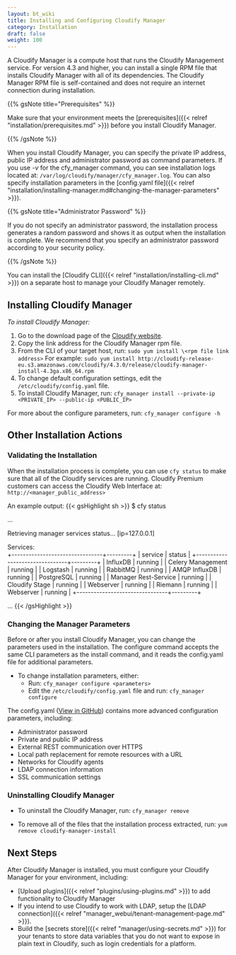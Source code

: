 ```yaml
---
layout: bt_wiki
title: Installing and Configuring Cloudify Manager
category: Installation
draft: false
weight: 100
---
```

A Cloudify Manager is a compute host that runs the Cloudify Management service. For version 4.3 and higher, you can install a single RPM file that installs Cloudify Manager with all of its dependencies. The Cloudify Manager RPM file is self-contained and does not require an internet connection during installation.

{{% gsNote title="Prerequisites" %}}

Make sure that your environment meets the [prerequisites]({{< relref "installation/prerequisites.md" >}}) before you install Cloudify Manager.

{{% /gsNote %}}

When you install Cloudify Manager, you can specify the private IP address, public IP address and administrator password as command parameters. If you use _-v_ for the cfy_manager command, you can see installation logs located at: ```/var/log/cloudify/manager/cfy_manager.log```. You can also specify installation parameters in the [config.yaml file]({{< relref "installation/installing-manager.md#changing-the-manager-parameters" >}}).

{{% gsNote title="Administrator Password" %}}

If you do not specify an administrator password, the installation process generates a random password and shows it as output when the installation is complete. We recommend that you specify an administrator password according to your security policy. 

{{% /gsNote %}}

You can install the [Cloudify CLI]({{< relref "installation/installing-cli.md" >}}) on a separate host to manage your Cloudify Manager remotely.

## Installing Cloudify Manager

_To install Cloudify Manager:_

1. Go to the download page of the [Cloudify website](http://cloudify.co/download/).
1. Copy the link address for the Cloudify Manager rpm file.
1. From the CLI of your target host, run: ```sudo yum install \<rpm file link address>```
   For example: ```sudo yum install http://cloudify-release-eu.s3.amazonaws.com/cloudify/4.3.0/release/cloudify-manager-install-4.3ga.x86_64.rpm```
1. To change default configuration settings, edit the ```/etc/cloudify/config.yaml``` file.
1. To install Cloudify Manager, run: ```cfy_manager install --private-ip <PRIVATE_IP> --public-ip <PUBLIC_IP>```

  For more about the configure parameters, run: ```cfy_manager configure -h```

## Other Installation Actions

### Validating the Installation

When the installation process is complete, you can use ```cfy status``` to make sure that all of the Cloudify services are running.
Cloudify Premium customers can access the Cloudify Web Interface at: ```http://<manager_public_address>```

An example output:
{{< gsHighlight  sh >}}
$ cfy status

...

Retrieving manager services status... [ip=127.0.0.1]

Services:   
   +--------------------------------+---------+
   |            service             |  status |
   +--------------------------------+---------+
   | InfluxDB                       | running |
   | Celery Management              | running |
   | Logstash                       | running |
   | RabbitMQ                       | running |
   | AMQP InfluxDB                  | running |
   | PostgreSQL                     | running |
   | Manager Rest-Service           | running |
   | Cloudify Stage                 | running |
   | Webserver                      | running |
   | Riemann                        | running |
   | Webserver                      | running |
   +--------------------------------+---------+

   ...
   {{< /gsHighlight >}}

### Changing the Manager Parameters

Before or after you install Cloudify Manager, you can change the parameters used in the installation. The configure command accepts the same CLI parameters as the install command, and it reads the config.yaml file for additional parameters.

* To change installation parameters, either:
  * Run: ```cfy_manager configure <parameters>```
  * Edit the ```/etc/cloudify/config.yaml``` file and run: ```cfy_manager configure```

The config.yaml ([View in GitHub](https://github.com/cloudify-cosmo/cloudify-manager-install)) contains more advanced configuration parameters, including:

* Administrator password
* Private and public IP address
* External REST communication over HTTPS
* Local path replacement for remote resources with a URL
* Networks for Cloudify agents
* LDAP connection information
* SSL communication settings

### Uninstalling Cloudify Manager

* To uninstall the Cloudify Manager, run: ```cfy_manager remove```

* To remove all of the files that the installation process extracted, run: ```yum remove cloudify-manager-install```

## Next Steps

After Cloudify Manager is installed, you must configure your Cloudify Manager for your environment, including:

* [Upload plugins]({{< relref "plugins/using-plugins.md" >}}) to add functionality to Cloudify Manager
* If you intend to use Cloudify to work with LDAP, setup the [LDAP connection]({{< relref "manager_webui/tenant-management-page.md" >}}).
* Build the [secrets store]({{< relref "manager/using-secrets.md" >}}) for your tenants to store data variables that you do not want to expose in plain text in Cloudify, such as login credentials for a platform.
